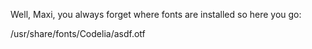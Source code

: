 Well, Maxi, you always forget where fonts are installed so here you go:

/usr/share/fonts/Codelia/asdf.otf
